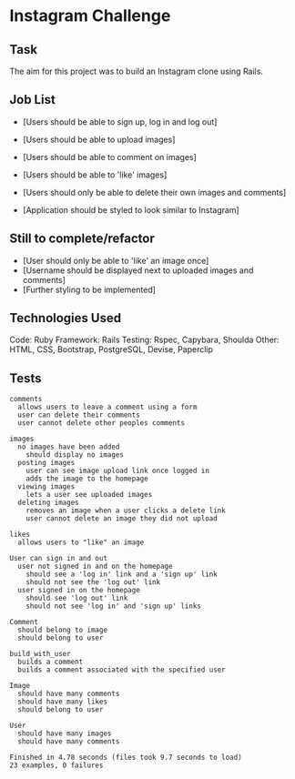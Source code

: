 Instagram Challenge
=======================

## Task

The aim for this project was to build an Instagram clone using Rails.


## Job List

- [Users should be able to sign up, log in and log out]
- [Users should be able to upload images]
- [Users should be able to comment on images]
- [Users should be able to 'like' images]
- [Users should only be able to delete their own images and comments]

- [Application should be styled to look similar to Instagram]


## Still to complete/refactor

- [User should only be able to 'like' an image once]
- [Username should be displayed next to uploaded images and comments]
- [Further styling to be implemented]


## Technologies Used

Code: Ruby
Framework: Rails
Testing: Rspec, Capybara, Shoulda
Other: HTML, CSS, Bootstrap, PostgreSQL, Devise, Paperclip

## Tests

```
comments
  allows users to leave a comment using a form
  user can delete their comments
  user cannot delete other peoples comments

images
  no images have been added
    should display no images
  posting images
    user can see image upload link once logged in
    adds the image to the homepage
  viewing images
    lets a user see uploaded images
  deleting images
    removes an image when a user clicks a delete link
    user cannot delete an image they did not upload

likes
  allows users to "like" an image

User can sign in and out
  user not signed in and on the homepage
    should see a 'log in' link and a 'sign up' link
    should not see the 'log out' link
  user signed in on the homepage
    should see 'log out' link
    should not see 'log in' and 'sign up' links

Comment
  should belong to image
  should belong to user

build_with_user
  builds a comment
  builds a comment associated with the specified user

Image
  should have many comments
  should have many likes
  should belong to user

User
  should have many images
  should have many comments

Finished in 4.78 seconds (files took 9.7 seconds to load)
23 examples, 0 failures
```

